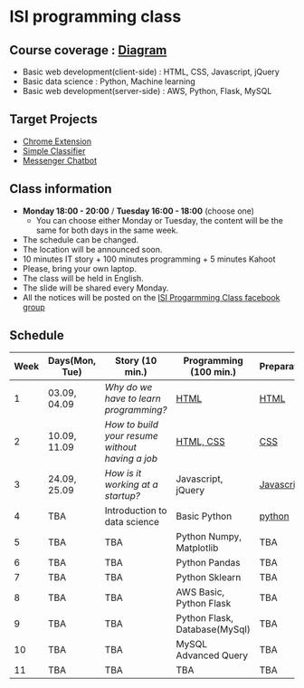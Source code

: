 # ISI programming class
## Course coverage : [Diagram](https://goo.gl/WDnqR6)
  * Basic web development(client-side) : HTML, CSS, Javascript, jQuery
  * Basic data science : Python, Machine learning
  * Basic web development(server-side) : AWS, Python, Flask, MySQL

## Target Projects
  * [Chrome Extension](https://chrome.google.com/webstore/detail/momentum/laookkfknpbbblfpciffpaejjkokdgca)
  * [Simple Classifier](https://www.kaggle.com/c/titanic)
  * [Messenger Chatbot](https://devpost.com/software/bebridge)

## Class information
  * **Monday 18:00 - 20:00** / **Tuesday 16:00 - 18:00** (choose one)
    * You can choose either Monday or Tuesday, the content will be the same for both days in the same week.
  * The schedule can be changed.
  * The location will be announced soon.
  * 10 minutes IT story + 100 minutes programming + 5 minutes Kahoot
  * Please, bring your own laptop.
  * The class will be held in English.
  * The slide will be shared every Monday.
  * All the notices will be posted on the [ISI Progarmming Class facebook group](https://www.facebook.com/groups/305271870223586/)

## Schedule
| Week | Days(Mon, Tue) | Story (10 min.) | Programming (100 min.) | Preparation |
| --- | --- | --- | --- | --- |
| 1 | 03.09, 04.09 | *Why do we have to learn programming?* | [HTML](https://speakerdeck.com/codethief/isi-programming-course-01-html) | [HTML](https://www.codecademy.com/learn/learn-html)  |
| 2 | 10.09, 11.09 | *How to build your resume without having a job* | [HTML, CSS](https://speakerdeck.com/codethief/isi-programming-course-02-css) | [CSS](https://www.codecademy.com/learn/learn-css) |
| 3 | 24.09, 25.09 | *How is it working at a startup?* | Javascript, jQuery | [Javascript](https://www.codecademy.com/learn/introduction-to-javascript) |
| 4 | TBA | Introduction to data science | Basic Python | [python](https://www.codecademy.com/learn/learn-python) |
| 5 | TBA | TBA | Python Numpy, Matplotlib | TBA |
| 6 | TBA | TBA | Python Pandas | TBA |
| 7 | TBA | TBA | Python Sklearn | TBA |
| 8 | TBA | TBA | AWS Basic, Python Flask | TBA |
| 9 | TBA | TBA | Python Flask, Database(MySql) | TBA |
| 10 | TBA | TBA | MySQL Advanced Query | TBA |
| 11 | TBA | TBA | TBA | TBA |
